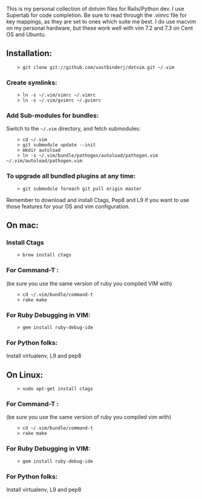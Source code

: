This is my personal collection of dotvim files for Rails/Python dev.  I use Supertab for code completion.  Be sure to 
read through the .vimrc file for key mappings, as they are set to ones which suite me best. I do use macvim on my 
personal hardware, but these work well with vim 7.2 and 7.3 on Cent OS and Ubuntu.


## Installation:

        > git clone git://github.com/vastbinderj/dotvim.git ~/.vim

### Create symlinks:

        > ln -s ~/.vim/vimrc ~/.vimrc
        > ln -s ~/.vim/gvimrc ~/.gvimrc

### Add Sub-modules for bundles:
Switch to the `~/.vim` directory, and fetch submodules:

        > cd ~/.vim
        > git submodule update --init
        > mkdir autoload
        > ln -s ~/.vim/bundle/pathogen/autoload/pathogen.vim ~/.vim/autoload/pathogen.vim

### To upgrade all bundled plugins at any time:

        > git submodule foreach git pull origin master
    
Remember to download and install Ctags, Pep8 and L9 if you want to use those features for your 
OS and vim configuration.

## On mac:
    
###    Install Ctags

        > brew install ctags
    
###    For Command-T :
(be sure you use the same version of ruby you compiled VIM with)
    
        > cd ~/.vim/bundle/command-t
        > rake make
    
###    For Ruby Debugging in VIM:

        > gem install ruby-debug-ide


###    For Python folks:
        
Install virtualenv, L9 and pep8

## On Linux: 

        > sudo apt-get install ctags

###    For Command-T :
(be sure you use the same version of ruby you compiled vim with)
    
        > cd ~/.vim/bundle/command-t
        > rake make
    
###    For Ruby Debugging in VIM:

        > gem install ruby-debug-ide

###    For Python folks:

Install virtualenv, L9 and pep8
